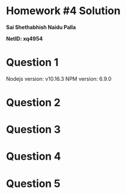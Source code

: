 # Homework #4 Solution

**Sai Shethabhish Naidu Palla**

**NetID: xq4954**

# Question 1
Nodejs version: v10.16.3
NPM version: 6.9.0

# Question 2

# Question 3

# Question 4

# Question 5



